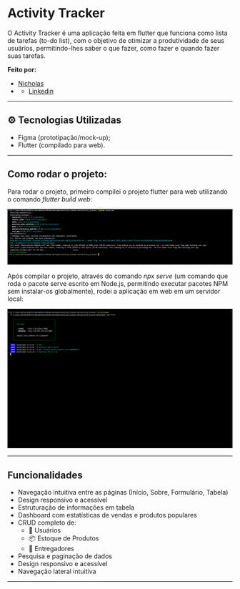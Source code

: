#  Activity Tracker

O Activity Tracker é uma aplicação feita em flutter que funciona como lista de tarefas (to-do list), com o objetivo de otimizar a produtividade de seus usuários, permitindo-lhes saber o que fazer, como fazer e quando fazer suas tarefas.

**Feito por:** 
- [Nicholas](https://github.com/taldoNicholas)
- - [Linkedin](https://www.linkedin.com/in/nicholashcrangel/)

---

## ⚙ Tecnologias Utilizadas

- Figma (prototipação/mock-up);
- Flutter (compilado para web).

---

##  Como rodar o projeto:

Para rodar o projeto, primeiro compilei o projeto flutter para web utilizando o comando *flutter build web*:

![Evidência Build Web](assets/images/evidenciasBuildweb.png)

Após compilar o projeto, através do comando *npx serve* (um comando que roda o pacote serve escrito em Node.js, permitindo executar pacotes NPM sem instalar-os globalmente), rodei a aplicação em web em um servidor local:

![Evidência Build Web](assets/images/evidenciasServidornpx.png)




---

##  Funcionalidades

- Navegação intuitiva entre as páginas (Início, Sobre, Formulário, Tabela)
- Design responsivo e acessível
- Estruturação de informações em tabela
- Dashboard com estatísticas de vendas e produtos populares
- CRUD completo de:
  - 👥 Usuários
  - 📦 Estoque de Produtos
  - 🚚 Entregadores
- Pesquisa e paginação de dados
- Design responsivo e acessível
- Navegação lateral intuitiva

---


